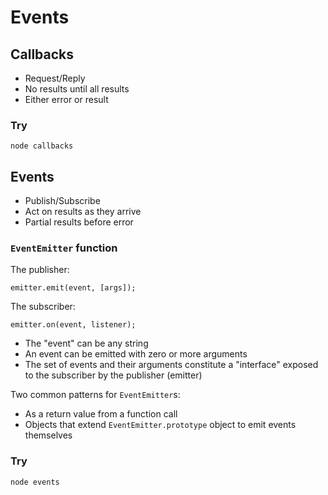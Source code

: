 # Events

## Callbacks

+ Request/Reply
+ No results until all results
+ Either error or result

### Try

`node callbacks`

## Events

+ Publish/Subscribe
+ Act on results as they arrive
+ Partial results before error

### `EventEmitter` function

The publisher:

`emitter.emit(event, [args]);`

The subscriber:

`emitter.on(event, listener);`

+ The "event" can be any string
+ An event can be emitted with zero or more arguments
+ The set of events and their arguments constitute a "interface" exposed to the subscriber by the publisher (emitter)

Two common patterns for `EventEmitter`s:
+ As a return value from a function call
+ Objects that extend `EventEmitter.prototype` object to emit events themselves

### Try

`node events`

